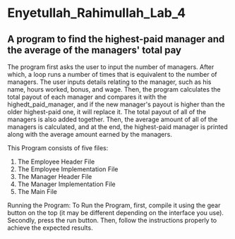 # Enyetullah_Rahimullah_Lab_4
## A program to find the highest-paid manager and the average of the managers' total pay

The program first asks the user to input the number of managers. After which, a loop runs a number of times that is equivalent to the number of managers. The user inputs details relating to the manager, such as his name, hours worked, bonus, and wage. Then, the program calculates the total payout of each manager and compares it with the highedt_paid_manager, and if the new manager's payout is higher than the older highest-paid one, it will replace it. The total payout of all of the managers is also added together. Then, the average amount of all of the managers is calculated, and at the end, the highest-paid manager is printed along with the average amount earned by the managers.

This Program consists of five files:
1) The Employee Header File
2) The Employee Implementation File
3) The Manager Header File
4) The Manager Implementation File
5) The Main File

Running the Program:
To Run the Program, first, compile it using the gear button on the top (it may be different depending on the interface you use). Secondly, press the run button. Then, follow the instructions properly to achieve the expected results.
